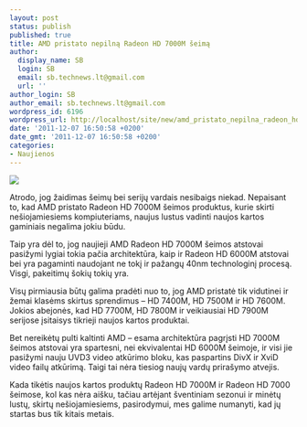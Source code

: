 ```yaml
---
layout: post
status: publish
published: true
title: AMD pristato nepilną Radeon HD 7000M šeimą
author:
  display_name: SB
  login: SB
  email: sb.technews.lt@gmail.com
  url: ''
author_login: SB
author_email: sb.technews.lt@gmail.com
wordpress_id: 6196
wordpress_url: http://localhost/site/new/amd_pristato_nepilna_radeon_hd_7000m_seima/
date: '2011-12-07 16:50:58 +0200'
date_gmt: '2011-12-07 16:50:58 +0200'
categories:
- Naujienos
---
```

<div class="imgright"><img src="http://technews.lt/upload/AMD-Radeon-Logo.jpg"  /></div>
<p>Atrodo, jog žaidimas šeimų bei serijų vardais nesibaigs niekad. Nepaisant to, kad AMD pristato Radeon HD 7000M šeimos produktus, kurie skirti nešiojamiesiems kompiuteriams, naujus lustus vadinti naujos kartos gaminiais negalima jokiu būdu.</p>
<p>Taip yra dėl to, jog naujieji AMD Radeon HD 7000M šeimos atstovai pasižymi lygiai tokia pačia architektūra, kaip ir Radeon HD 6000M atstovai bei yra pagaminti naudojant ne tokį ir pažangų 40nm technologinį procesą. Visgi, pakeitimų šokių tokių yra.</p>
<p>Visų pirmiausia būtų galima pradėti nuo to, jog AMD pristatė tik vidutinei ir žemai klasėms skirtus sprendimus – HD 7400M, HD 7500M ir HD 7600M. Jokios abejonės, kad HD 7700M, HD 7800M ir veikiausiai HD 7900M serijose įsitaisys tikrieji naujos kartos produktai.</p>
<p>Bet nereikėtų pulti kaltinti AMD – esama architektūra pagrįsti HD 7000M šeimos atstovai yra spartesni, nei ekvivalentai HD 6000M šeimoje, ir visi jie pasižymi nauju UVD3 video atkūrimo bloku, kas paspartins DivX ir XviD video failų atkūrimą. Taigi tai nėra tiesiog naujų vardų prirašymo atvejis.</p>
<p>Kada tikėtis naujos kartos produktų Radeon HD 7000M ir Radeon HD 7000 šeimose, kol kas nėra aišku, tačiau artėjant šventiniam sezonui ir minėtų lustų, skirtų nešiojamiesiems, pasirodymui, mes galime numanyti, kad jų startas bus tik kitais metais.<br /></p>
